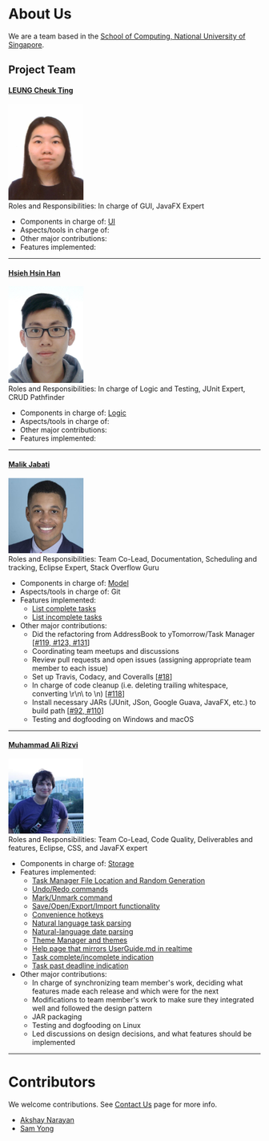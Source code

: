 # About Us

We are a team based in the [School of Computing, National University of Singapore](http://www.comp.nus.edu.sg).

## Project Team

#### [LEUNG Cheuk Ting](https://github.com/ctleungac) <br>
<img src="images/ctleungac.png" width="150"><br>
Roles and Responsibilities: In charge of GUI, JavaFX Expert <br>
* Components in charge of: [UI]()
* Aspects/tools in charge of:
* Other major contributions:
* Features implemented:

-----

#### [Hsieh Hsin Han](https://github.com/Tony-Hsieh)
<img src="images/tony-hsieh.png" width="150"><br>
Roles and Responsibilities: In charge of Logic and Testing, JUnit Expert, CRUD Pathfinder<br>
* Components in charge of: [Logic]()
* Aspects/tools in charge of:
* Other major contributions:
* Features implemented:

-----

#### [Malik Jabati](https://github.com/SmartyMJ)
<img src="images/smartymj.png" width="150"><br>
Roles and Responsibilities: Team Co-Lead, Documentation, Scheduling and tracking, Eclipse Expert, Stack Overflow Guru <br>
* Components in charge of: [Model](https://github.com/CS2103JAN2017-F11-B3/main/blob/master/docs/DeveloperGuide.md#24-model-component)
* Aspects/tools in charge of: Git
* Features implemented:
   * [List complete tasks](https://github.com/CS2103JAN2017-F11-B3/main/blob/master/docs/UserGuide.md#24-listing-complete-tasks--lc)
   * [List incomplete tasks](https://github.com/CS2103JAN2017-F11-B3/main/blob/master/docs/UserGuide.md#25-listing-incomplete-tasks--li)
* Other major contributions:
  * Did the refactoring from AddressBook to yTomorrow/Task Manager [[#119, #123, #131](https://github.com/CS2103JAN2017-F11-B3/main/pull/118)]
  * Coordinating team meetups and discussions
  * Review pull requests and open issues (assigning appropriate team member to each issue)
  * Set up Travis, Codacy, and Coveralls [[#18](https://github.com/CS2103JAN2017-F11-B3/main/pull/18)]
  * In charge of code cleanup (i.e. deleting trailing whitespace, converting \r\n\ to \n) [[#118](https://github.com/CS2103JAN2017-F11-B3/main/pull/118)]
  * Install necessary JARs (JUnit, JSon, Google Guava, JavaFX, etc.) to build path [[#92, #110](https://github.com/CS2103JAN2017-F11-B3/main/pull/110)]
  * Testing and dogfooding on Windows and macOS
  
-----

#### [Muhammad Ali Rizvi](https://github.com/EntitySK)
<img src="images/entitysk.png" width="150"><br>
Roles and Responsibilities: Team Co-Lead, Code Quality, Deliverables and features, Eclipse, CSS, and JavaFX expert  <br>
* Components in charge of: [Storage]()
* Features implemented:
  * [Task Manager File Location and Random Generation](https://github.com/se-edu/addressbook-level4/blob/master/docs/UserGuide.md#218-data-initialization)
  * [Undo/Redo commands](https://github.com/se-edu/addressbook-level4/blob/master/docs/UserGuide.md#213-undo--undo)
  * [Mark/Unmark command](https://github.com/se-edu/addressbook-level4/blob/master/docs/UserGuide.md#28-marking-a-task-as-complete--mark)
  * [Save/Open/Export/Import functionality](https://github.com/se-edu/addressbook-level4/blob/master/docs/UserGuide.md#216-saving-data)
  * [Convenience hotkeys](https://github.com/se-edu/addressbook-level4/blob/master/docs/UserGuide.md#217-hotkeys)
  * [Natural language task parsing](https://github.com/se-edu/addressbook-level4/blob/master/docs/UserGuide.md#23-adding-a-task--add)
  * [Natural-language date parsing](https://github.com/se-edu/addressbook-level4/blob/master/docs/UserGuide.md#23-adding-a-task--add)
  * [Theme Manager and themes](https://github.com/se-edu/addressbook-level4/blob/master/docs/UserGuide.md#219-themes)
  * [Help page that mirrors UserGuide.md in realtime](https://github.com/se-edu/addressbook-level4/blob/master/docs/UserGuide.md#22-viewing-help--help)
  * [Task complete/incomplete indication](https://github.com/se-edu/addressbook-level4/blob/master/docs/UserGuide.md#221-completion-indication)
  * [Task past deadline indication](https://github.com/se-edu/addressbook-level4/blob/master/docs/UserGuide.md#222-past-deadline-indication)
* Other major contributions:
  * In charge of synchronizing team member's work, deciding what features made each release and which were for the next
  * Modifications to team member's work to make sure they integrated well and followed the design pattern
  * JAR packaging
  * Testing and dogfooding on Linux
  * Led discussions on design decisions, and what features should be implemented
-----

# Contributors

We welcome contributions. See [Contact Us](ContactUs.md) page for more info.

* [Akshay Narayan](https://github.com/se-edu/addressbook-level4/pulls?q=is%3Apr+author%3Aokkhoy)
* [Sam Yong](https://github.com/se-edu/addressbook-level4/pulls?q=is%3Apr+author%3Amauris)

